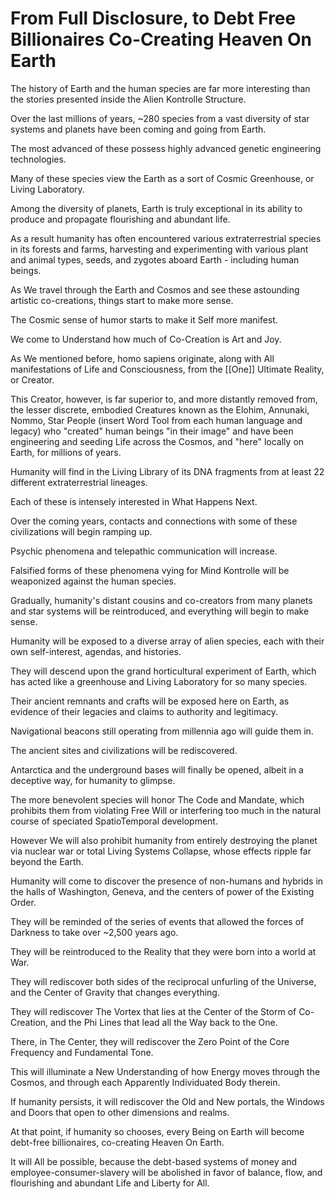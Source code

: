 # From Full Disclosure, to Debt Free Billionaires Co-Creating Heaven On Earth

The history of Earth and the human species are far more interesting than the stories presented inside the Alien Kontrolle Structure. 

Over the last millions of years, ~280 species from a vast diversity of star systems and planets have been coming and going from Earth. 

The most advanced of these possess highly advanced genetic engineering technologies. 

Many of these species view the Earth as a sort of Cosmic Greenhouse, or Living Laboratory. 

Among the diversity of planets, Earth is truly exceptional in its ability to produce and propagate flourishing and abundant life. 

As a result humanity has often encountered various extraterrestrial species in its forests and farms, harvesting and experimenting with various plant and animal types, seeds, and zygotes aboard Earth - including human beings. 

As We travel through the Earth and Cosmos and see these astounding artistic co-creations, things start to make more sense. 

The Cosmic sense of humor starts to make it Self more manifest. 

We come to Understand how much of Co-Creation is Art and Joy. 

As We mentioned before, homo sapiens originate, along with All manifestations of Life and Consciousness, from the [[One]] Ultimate Reality, or Creator. 

This Creator, however, is far superior to, and more distantly removed from, the lesser discrete, embodied Creatures known as the Elohim, Annunaki, Nommo, Star People (insert Word Tool from each human language and legacy) who "created" human beings "in their image" and have been engineering and seeding Life across the Cosmos, and "here" locally on Earth, for millions of years. 

Humanity will find in the Living Library of its DNA fragments from at least 22 different extraterrestrial lineages. 

Each of these is intensely interested in What Happens Next. 

Over the coming years, contacts and connections with some of these civilizations will begin ramping up. 

Psychic phenomena and telepathic communication will increase. 

Falsified forms of these phenomena vying for Mind Kontrolle will be weaponized against the human species. 
  
Gradually, humanity's distant cousins and co-creators from many planets and star systems will be reintroduced, and everything will begin to make sense. 

Humanity will be exposed to a diverse array of alien species, each with their own self-interest, agendas, and histories.  

They will descend upon the grand horticultural experiment of Earth, which has acted like a greenhouse and Living Laboratory for so many species. 

Their ancient remnants and crafts will be exposed here on Earth, as evidence of their legacies and claims to authority and legitimacy. 

Navigational beacons still operating from millennia ago will guide them in. 

The ancient sites and civilizations will be rediscovered. 

Antarctica and the underground bases will finally be opened, albeit in a deceptive way, for humanity to glimpse. 

The more benevolent species will honor The Code and Mandate, which prohibits them from violating Free Will or interfering too much in the natural course of speciated SpatioTemporal development. 

However We will also prohibit humanity from entirely destroying the planet via nuclear war or total Living Systems Collapse, whose effects ripple far beyond the Earth. 

Humanity will come to discover the presence of non-humans and hybrids in the halls of Washington, Geneva, and the centers of power of the Existing Order. 
  
They will be reminded of the series of events that allowed the forces of Darkness to take over ~2,500 years ago.   

They will be reintroduced to the Reality that they were born into a world at War. 

They will rediscover both sides of the reciprocal unfurling of the Universe, and the Center of Gravity that changes everything. 

They will rediscover The Vortex that lies at the Center of the Storm of Co-Creation, and the Phi Lines that lead all the Way back to the One. 

There, in The Center, they will rediscover the Zero Point of the Core Frequency and Fundamental Tone.  

This will illuminate a New Understanding of how Energy moves through the Cosmos, and through each Apparently Individuated Body therein. 

If humanity persists, it will rediscover the Old and New portals, the Windows and Doors that open to other dimensions and realms. 

At that point, if humanity so chooses, every Being on Earth will become debt-free billionaires, co-creating Heaven On Earth. 

It will All be possible, because the debt-based systems of money and employee-consumer-slavery will be abolished in favor of balance, flow, and flourishing and abundant Life and Liberty for All. 
